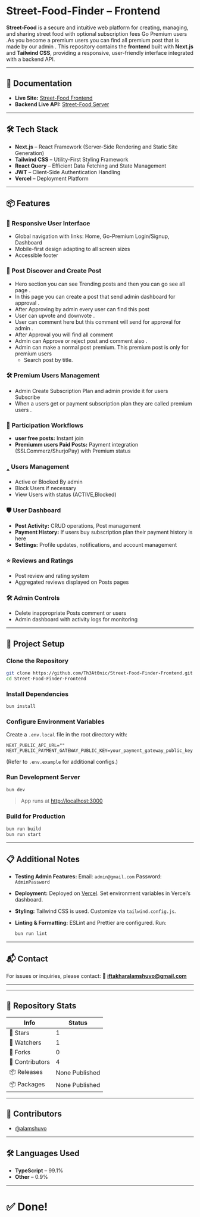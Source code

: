 # Street-Food-Finder – Frontend

**Street-Food** is a secure and intuitive web platform for creating, managing, and sharing street food with optional subscription fees Go Premium users .As you become a premium users you can find all premium post that is made by our admin . This repository contains the **frontend** built with **Next.js** and **Tailwind CSS**, providing a responsive, user-friendly interface integrated with a backend API.

---

## 📃 Documentation

* **Live Site:** [Street-Food Frontend](https://street-bite-frontend.vercel.app/)
* **Backend Live API:** [Street-Food Server](https://street-food-finder-backend.vercel.app/)

---

## 🛠 Tech Stack

* **Next.js** – React Framework (Server-Side Rendering and Static Site Generation)
* **Tailwind CSS** – Utility-First Styling Framework
* **React Query** – Efficient Data Fetching and State Management
* **JWT** – Client-Side Authentication Handling
* **Vercel** – Deployment Platform

---

## 📦 Features

### 🎨 Responsive User Interface

* Global navigation with links: Home, Go-Premium Login/Signup, Dashboard
* Mobile-first design adapting to all screen sizes
* Accessible footer 

### 🔎 Post Discover and Create Post

* Hero section you can see Trending posts and then you can go see all page .
* In this page you can create a post that send admin dashboard for approval .
* After Approving by admin every user can find this post 
* User can upvote and downvote . 
* User can comment here but this comment will send for approval for admin . 
* After Approval you will find all comment 
* Admin can Approve or reject post and comment also . 
* Admin can make a normal post premium. This premium post is only for premium users
  * Search post by title.

### 🛠️ Premium Users Management 

* Admin Create Subscription Plan and admin provide it for users Subscribe 
* When a users get or payment subscription plan they are called premium users .

### 🧹 Participation Workflows

* **user free posts:** Instant join
* **Premiumm users Paid Posts:** Payment integration (SSLCommerz/ShurjoPay) with Premium  status

### 🢑 Users Management

* Active or Blocked By admin
* Block Users if necessary
* View Users with status (ACTIVE,Blocked)

### 🛡️ User Dashboard

* **Post Activity:** CRUD operations, Post management 
* **Payment History:** If users buy subscription plan their payment history is here
* **Settings:** Profile updates, notifications, and account management

### ⭐ Reviews and Ratings

* Post review and rating system
* Aggregated reviews displayed on Posts pages

### 🛠 Admin Controls

* Delete inappropriate Posts comment or users
* Admin dashboard with activity logs for monitoring

---

## 📁 Project Setup

### Clone the Repository

```bash
git clone https://github.com/Th3At0nic/Street-Food-Finder-Frontend.git
cd Street-Food-Finder-Frontend
```

### Install Dependencies

```bash
bun install
```

### Configure Environment Variables

Create a `.env.local` file in the root directory with:

```env
NEXT_PUBLIC_API_URL=""
NEXT_PUBLIC_PAYMENT_GATEWAY_PUBLIC_KEY=your_payment_gateway_public_key
```

(Refer to `.env.example` for additional configs.)

### Run Development Server

```bash
bun dev
```

> App runs at [http://localhost:3000](http://localhost:3000)

### Build for Production

```bash
bun run build
bun run start
```

---

## 📋 Additional Notes

* **Testing Admin Features:**
  Email: `admin@gmail.com`
  Password: `AdminPassword`

* **Deployment:**
  Deployed on [Vercel](https://vercel.com). Set environment variables in Vercel’s dashboard.

* **Styling:**
  Tailwind CSS is used. Customize via `tailwind.config.js`.

* **Linting & Formatting:**
  ESLint and Prettier are configured.
  Run:

  ```bash
  bun run lint
  ```

---

## 📬 Contact

For issues or inquiries, please contact:
📧 **[iftakharalamshuvo@gmail.com](iftakharalamshuvo@gmail.com)**

---


---

## 🧰 Repository Stats

| Info            | Status         |
| --------------- | -------------- |
| 🌟 Stars        | 1              |
| 👀 Watchers     | 1              |
| 🍜 Forks        | 0           |
| 🚀 Contributors | 4            |
| 📦 Releases     | None Published |
| 📦 Packages     | None Published |

---

## 👥 Contributors

* [@alamshuvo](https://github.com/alamshuvo)


---

## 🛠️ Languages Used

* **TypeScript** – 99.1%
* **Other** – 0.9%

---

# ✅ Done!
